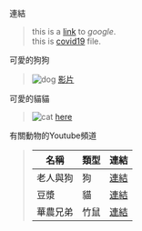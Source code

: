 連結
>this is a [link](https://www.google.com/) to *google*.  
>this is [covid19](covid19.csv) file.

可愛的狗狗
>![dog](pic/corgi.jpeg)
> [影片](https://youtu.be/yw-s6OSd51I)

可愛的貓貓
> ![cat](pic/cat.jpeg)
> [here](https://youtu.be/n2OEHlkCXio)

有關動物的Youtube頻道
>|名稱|類型|連結|
>|---|---|---|
>|老人與狗|狗|[連結](https://www.youtube.com/channel/UCZqi-Vq105BcjdttAY3cJVQ)|
>|豆漿|貓|[連結](https://www.youtube.com/channel/UCiXuTOccGliVKpcL1qQWMPg)|
>|華農兄弟|竹鼠|[連結](https://www.youtube.com/channel/UCjEGRKDfUOel8Hp9Iumw5NQ)|